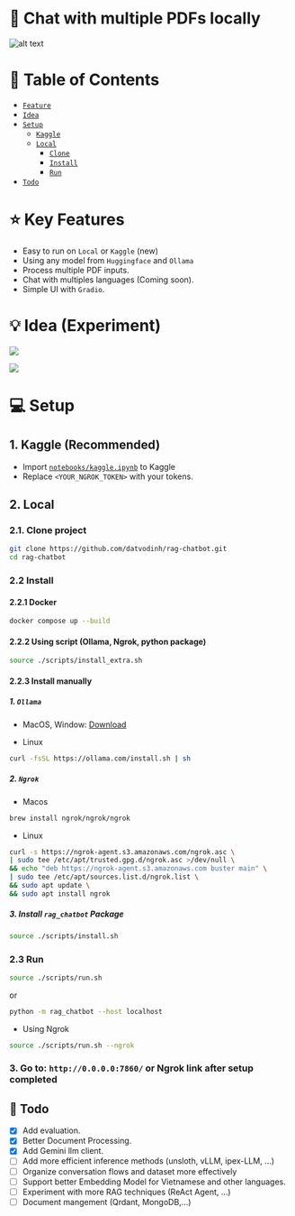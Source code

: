 # 🤖 Chat with multiple PDFs locally

![alt text](assets/demo.png)

# 📖 Table of Contents

- [`Feature`](#⭐️-features)
- [`Idea`](#-idea)
- [`Setup`](#💻-setup)
  - [`Kaggle`](#1-kaggle-recommended)
  - [`Local`](#2-local)
    - [`Clone`](#21-clone-project)
    - [`Install`](#22-install)
    - [`Run`](#23-run)
- [`Todo`](#🎯-todo)

# ⭐️ Key Features

- Easy to run on `Local` or `Kaggle` (new)
- Using any model from `Huggingface` and `Ollama`
- Process multiple PDF inputs.
- Chat with multiples languages (Coming soon).
- Simple UI with `Gradio`.

# 💡 Idea (Experiment)

![](./assets/rag-flow.svg)

![](./assets/retriever.svg)

# 💻 Setup

## 1. Kaggle (Recommended)

- Import [`notebooks/kaggle.ipynb`](notebooks/kaggle.ipynb) to Kaggle
- Replace `<YOUR_NGROK_TOKEN>` with your tokens.

## 2. Local

### 2.1. Clone project

```bash
git clone https://github.com/datvodinh/rag-chatbot.git
cd rag-chatbot
```

### 2.2 Install

#### 2.2.1 Docker

```bash
docker compose up --build
```

#### 2.2.2 Using script (Ollama, Ngrok, python package)

```bash
source ./scripts/install_extra.sh
```

#### 2.2.3 Install manually

##### 1. `Ollama`

- MacOS, Window: [Download](https://ollama.com/)

- Linux

```bash
curl -fsSL https://ollama.com/install.sh | sh
```

##### 2. `Ngrok`

- Macos

```bash
brew install ngrok/ngrok/ngrok
```

- Linux

```bash
curl -s https://ngrok-agent.s3.amazonaws.com/ngrok.asc \
| sudo tee /etc/apt/trusted.gpg.d/ngrok.asc >/dev/null \
&& echo "deb https://ngrok-agent.s3.amazonaws.com buster main" \
| sudo tee /etc/apt/sources.list.d/ngrok.list \
&& sudo apt update \
&& sudo apt install ngrok
```

##### 3. Install `rag_chatbot` Package

```bash
source ./scripts/install.sh
```

### 2.3 Run

```bash
source ./scripts/run.sh
```

or

```bash
python -m rag_chatbot --host localhost
```

- Using Ngrok

```bash
source ./scripts/run.sh --ngrok
```

### 3. Go to: `http://0.0.0.0:7860/` or Ngrok link after setup completed

## 🎯 Todo

- [x] Add evaluation.
- [x] Better Document Processing.
- [x] Add Gemini llm client.
- [ ] Add more efficient inference methods (unsloth, vLLM, ipex-LLM, ...)
- [ ] Organize conversation flows and dataset more effectively
- [ ] Support better Embedding Model for Vietnamese and other languages.
- [ ] Experiment with more RAG techniques (ReAct Agent, ...)
- [ ] Document mangement (Qrdant, MongoDB,...)
